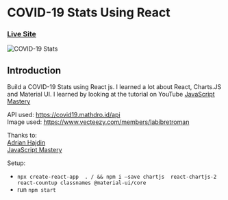 # COVID-19 Stats Using React

### [Live Site]( https://covid19webstats.netlify.app/)

![COVID-19 Stats](https://i.ibb.co/nPsz9vn/covid19stats.png)


## Introduction
Build a COVID-19 Stats using React js. I learned a lot about React, Charts.JS and Material UI. I learned by looking at the tutorial on YouTube [JavaScript Mastery](https://www.youtube.com/watch?v=khJlrj3Y6Ls&t=331s)



API used: https://covid19.mathdro.id/api
<br>
Image used: https://www.vecteezy.com/members/labibretroman


Thanks to:
<br>
[Adrian Hajdin](https://github.com/adrianhajdin) 
<br/>
[JavaScript Mastery](https://www.youtube.com/channel/UCmXmlB4-HJytD7wek0Uo97A)

Setup:
- ```npx create-react-app  . / && npm i –save chartjs  react-chartjs-2 react-countup classnames @material-ui/core```
- run ```npm start ```
